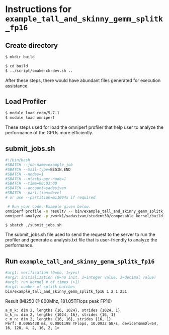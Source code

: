 # Instructions for ```example_tall_and_skinny_gemm_splitk_fp16```

## Create directory
```bash
$ mkdir build
```
```bash
$ cd build
$ ../script/cmake-ck-dev.sh ..
```
After these steps, there would have abundant files generated for execution assistance.

## Load Profiler
```bash
$ module load rocm/5.7.1
$ module load omniperf
```
These steps used for load the omniperf profiler that help user to analyze the performance of the GPUs more efficiently.

## submit_jobs.sh
```bash
#!/bin/bash
#SBATCH --job-name=example_job
#SBATCH --mail-type=BEGIN,END
#SBATCH --nodes=1
#SBATCH --ntasks-per-node=1
#SBATCH --time=00:03:00
#SBATCH --account=sadasivan
#SBATCH --partition=devel
# or use --partition=mi1004x if required

 # Run your code. Example given below.
omniperf profile -n result/ -- bin/example_tall_and_skinny_gemm_splitk_fp16 1 2 1 231
omniperf analyze -p /work1/sadasivan/student30/composable_kernel/build_new/workloads/result/mi100 &>analysis.txt
```
```bash
$ sbatch ./submit_jobs.sh
```
The submit_jobs.sh file used to send the request to the server to run the profiler and generate a analysis.txt file that is user-friendly to analyze the performance.

## Run ```example_tall_and_skinny_gemm_splitk_fp16```
```bash
#arg1: verification (0=no, 1=yes)
#arg2: initialization (0=no init, 1=integer value, 2=decimal value)
#arg3: run kernel # of times (>1)
#arg4: number of splitk batches
bin/example_tall_and_skinny_gemm_splitk_fp16 1 2 1 231

```

Result (MI250 @ 800Mhz, 181.05TFlops peak FP16)
```
a_m_k: dim 2, lengths {16, 1024}, strides {1024, 1}
b_k_n: dim 2, lengths {1024, 16}, strides {16, 1}
c_m_n: dim 2, lengths {16, 16}, strides {16, 1}
Perf: 0.0065438 ms, 0.0801198 TFlops, 10.0932 GB/s, deviceTsmmDl<64, 16, 128, 4, 2, 16, 2, 1>
```
